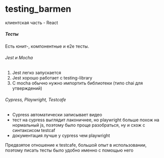 # testing_barmen

клиентская часть - React 

##### Тесты

Есть юнит-, компонентные и e2e тесты.

###### Jest и Mocha

1. Jest легко запускается
2. Jest хорошо работает с testing-library
3. C mocha обычно нужно импортить библиотеки (типо chai для утверждений)

###### Cypress, Playwright, Testcafe

* Cypress автоматически записывает видео
* тест на cypress выглядит лаконичнее, но playwright больше похож на нормальный js, поэтому было проще разобраться, ну и схож с синтаксисом testcaf
* документация лучше у cypress чем playwright
 
Предвзятое отношение к testcafe, большой опыт в использовании, поэтому писать тесты было удобно именно с помощью него
